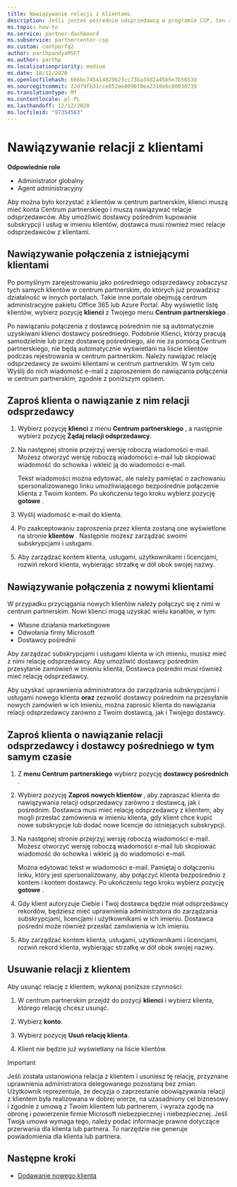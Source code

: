 ```yaml
---
title: Nawiązywanie relacji z klientami
description: Jeśli jesteś pośrednim odsprzedawcą w programie CSP, ten artykuł pomoże Ci połączyć się z nowymi i istniejącymi klientami.
ms.topic: how-to
ms.service: partner-dashboard
ms.subservice: partnercenter-csp
ms.custom: contperfq2
author: parthpandyaMSFT
ms.author: parthp
ms.localizationpriority: medium
ms.date: 10/12/2020
ms.openlocfilehash: 666bc745414829b23cc73ba34d2a45b5e7b5653d
ms.sourcegitcommit: 22d79fb31cce852ae809078ea2310ebc80030739
ms.translationtype: MT
ms.contentlocale: pl-PL
ms.lasthandoff: 12/12/2020
ms.locfileid: "97354563"
---
```

# <a name="connect-with-customers"></a>Nawiązywanie relacji z klientami


 **Odpowiednie role**

- Administrator globalny
- Agent administracyjny


Aby można było korzystać z klientów w centrum partnerskim, klienci muszą mieć konta Centrum partnerskiego i muszą nawiązywać relacje odsprzedawców. Aby umożliwić dostawcy pośrednim kupowanie subskrypcji i usług w imieniu klientów, dostawca musi również mieć relacje odsprzedawców z klientami.

## <a name="connect-with-existing-customers"></a>Nawiązywanie połączenia z istniejącymi klientami

Po pomyślnym zarejestrowaniu jako pośredniego odsprzedawcy zobaczysz tych samych klientów w centrum partnerskim, do których już prowadzisz działalność w innych portalach. Takie inne portale obejmują centrum administracyjne pakietu Office 365 lub Azure Portal. Aby wyświetlić listę klientów, wybierz pozycję **klienci** z Twojego menu **Centrum partnerskiego** .

Po nawiązaniu połączenia z dostawcą pośrednim nie są automatycznie uzyskiwani klienci dostawcy pośredniego. Podobnie Klienci, którzy pracują samodzielnie lub przez dostawcę pośredniego, ale nie za pomocą Centrum partnerskiego, nie będą automatycznie wyświetlani na liście klientów podczas rejestrowania w centrum partnerskim. Należy nawiązać relację odsprzedawcy ze swoimi klientami w centrum partnerskim.  W tym celu Wyślij do nich wiadomość e-mail z zaproszeniem do nawiązania połączenia w centrum partnerskim, zgodnie z poniższym opisem.

## <a name="invite-a-customer-to-establish-a-reseller-relationship-with-you"></a>Zaproś klienta o nawiązanie z nim relacji odsprzedawcy

1. Wybierz pozycję **klienci** z menu **Centrum partnerskiego** , a następnie wybierz pozycję **Żądaj relacji odsprzedawcy**.

2. Na następnej stronie przejrzyj wersję roboczą wiadomości e-mail. Możesz otworzyć wersję roboczą wiadomości e-mail lub skopiować wiadomość do schowka i wkleić ją do wiadomości e-mail.

   Tekst wiadomości można edytować, ale należy pamiętać o zachowaniu spersonalizowanego linku umożliwiającego bezpośrednie połączenie klienta z Twoim kontem. Po ukończeniu tego kroku wybierz pozycję **gotowe** .

3. Wyślij wiadomość e-mail do klienta.

4. Po zaakceptowaniu zaproszenia przez klienta zostaną one wyświetlone na stronie **klientów** . Następnie możesz zarządzać swoimi subskrypcjami i usługami.

5. Aby zarządzać kontem klienta, usługami, użytkownikami i licencjami, rozwiń rekord klienta, wybierając strzałkę w dół obok swojej nazwy.

## <a name="connect-with-new-customers"></a>Nawiązywanie połączenia z nowymi klientami

W przypadku przyciągania nowych klientów należy połączyć się z nimi w centrum partnerskim. Nowi klienci mogą uzyskać wielu kanałów, w tym:

- Własne działania marketingowe
- Odwołania firmy Microsoft
- Dostawcy pośrednii

Aby zarządzać subskrypcjami i usługami klienta w ich imieniu, musisz mieć z nimi relację odsprzedawcy. Aby umożliwić dostawcy pośrednim przesyłanie zamówień w imieniu klienta, Dostawca pośredni musi również mieć relację odsprzedawcy.

Aby uzyskać uprawnienia administratora do zarządzania subskrypcjami i usługami nowego klienta **oraz** zezwolić dostawcy pośrednim na przesyłanie nowych zamówień w ich imieniu, można zaprosić klienta do nawiązania relacji odsprzedawcy zarówno z Twoim dostawcą, jak i Twojego dostawcy.

## <a name="invite-a-customer-to-establish-a-reseller-relationship-with-you-and-your-indirect-provider-at-the-same-time"></a>Zaproś klienta o nawiązanie relacji odsprzedawcy i dostawcy pośredniego w tym samym czasie

1. Z **menu Centrum partnerskiego** wybierz pozycję **dostawcy pośrednich** .

2. Wybierz pozycję **Zaproś nowych klientów** , aby zapraszać klienta do nawiązywania relacji odsprzedawcy zarówno z dostawcą, jak i pośrednim. Dostawca musi mieć relację odsprzedawcy z klientem, aby mogli przesłać zamówienia w imieniu klienta, gdy klient chce kupić nowe subskrypcje lub dodać nowe licencje do istniejących subskrypcji.

3. Na następnej stronie przejrzyj wersję roboczą wiadomości e-mail. Możesz otworzyć wersję roboczą wiadomości e-mail lub skopiować wiadomość do schowka i wkleić ją do wiadomości e-mail.

   Można edytować tekst w wiadomości e-mail. Pamiętaj o dołączeniu linku, który jest spersonalizowany, aby połączyć klienta bezpośrednio z kontem i kontem dostawcy. Po ukończeniu tego kroku wybierz pozycję **gotowe** .

4. Gdy klient autoryzuje Ciebie i Twój dostawca będzie miał odsprzedawcy rekordów, będziesz mieć uprawnienia administratora do zarządzania subskrypcjami, licencjami i użytkownikami w ich imieniu. Dostawca pośredni może również przesłać zamówienia w ich imieniu.

5. Aby zarządzać kontem klienta, usługami, użytkownikami i licencjami, rozwiń rekord klienta, wybierając strzałkę w dół obok swojej nazwy.

## <a name="remove-a-relationship-with-a-customer"></a>Usuwanie relacji z klientem

Aby usunąć relację z klientem, wykonaj poniższe czynności:

1.  W centrum partnerskim przejdź do pozycji **klienci** i wybierz klienta, którego relację chcesz usunąć.

2.  Wybierz **konto**.

3.  Wybierz pozycję **Usuń relację klienta**.

4.  Klient nie będzie już wyświetlany na liście klientów.

>[!IMPORTANT]
>Jeśli została ustanowiona relacja z klientem i usuniesz tę relację, przyznane uprawnienia administratora delegowanego pozostaną bez zmian.
>Użytkownik reprezentuje, że decyzja o zaprzestanie obowiązywania relacji z klientem była realizowana w dobrej wierze, na uzasadniony cel biznesowy i zgodnie z umową z Twoim klientem lub partnerem, i wyraża zgodę na obronę i powierzenie firmie Microsoft niebezpiecznej i niebezpiecznej.
>Jeśli Twoja umowa wymaga tego, należy podać informacje prawne dotyczące przerwania dla klienta lub partnera. To narzędzie nie generuje powiadomienia dla klienta lub partnera.

## <a name="next-steps"></a>Następne kroki

- [Dodawanie nowego klienta](add-a-new-customer.md)
